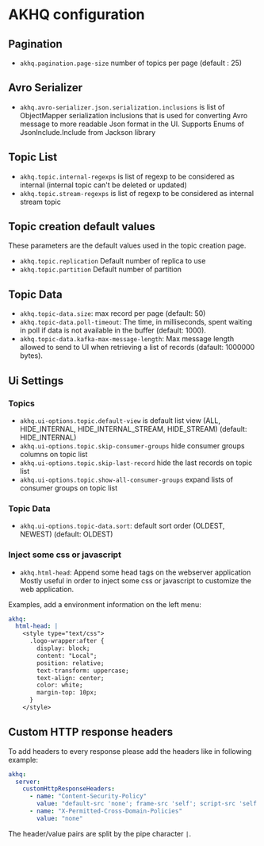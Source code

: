 
# AKHQ configuration

## Pagination
* `akhq.pagination.page-size` number of topics per page (default : 25)

## Avro Serializer
* `akhq.avro-serializer.json.serialization.inclusions` is list of ObjectMapper serialization inclusions that is used for converting Avro message to more
  readable Json format in the UI. Supports Enums of JsonInclude.Include from Jackson library

## Topic List
* `akhq.topic.internal-regexps` is list of regexp to be considered as internal (internal topic can't be deleted or updated)
* `akhq.topic.stream-regexps` is list of regexp to be considered as internal stream topic

## Topic creation default values

These parameters are the default values used in the topic creation page.

* `akhq.topic.replication` Default number of replica to use
* `akhq.topic.partition` Default number of partition

## Topic Data
* `akhq.topic-data.size`: max record per page (default: 50)
* `akhq.topic-data.poll-timeout`: The time, in milliseconds, spent waiting in poll if data is not available in the buffer (default: 1000).
* `akhq.topic-data.kafka-max-message-length`: Max message length allowed to send to UI when retrieving a list of records (dafault: 1000000 bytes).

## Ui Settings
### Topics
* `akhq.ui-options.topic.default-view` is default list view (ALL, HIDE_INTERNAL, HIDE_INTERNAL_STREAM, HIDE_STREAM) (default: HIDE_INTERNAL)
* `akhq.ui-options.topic.skip-consumer-groups` hide consumer groups columns on topic list
* `akhq.ui-options.topic.skip-last-record` hide the last records on topic list
* `akhq.ui-options.topic.show-all-consumer-groups` expand lists of consumer groups on topic list

### Topic Data
* `akhq.ui-options.topic-data.sort`: default sort order (OLDEST, NEWEST) (default: OLDEST)

### Inject some css or javascript
* `akhq.html-head`: Append some head tags on the webserver application
Mostly useful in order to inject some css or javascript to customize the web application.

Examples, add a environment information on the left menu:
```yaml
akhq:
  html-head: |
    <style type="text/css">
      .logo-wrapper:after {
        display: block;
        content: "Local";
        position: relative;
        text-transform: uppercase;
        text-align: center;
        color: white;
        margin-top: 10px;
      }
    </style>
```

## Custom HTTP response headers
To add headers to every response please add the headers like in following example:
```yaml
akhq:
  server:
    customHttpResponseHeaders:
      - name: "Content-Security-Policy"
        value: "default-src 'none'; frame-src 'self'; script-src 'self'; connect-src 'self'; img-src 'self'; style-src 'self'; frame-ancestors 'self'; form-action 'self'; upgrade-insecure-requests"
      - name: "X-Permitted-Cross-Domain-Policies"
        value: "none"
```
The header/value pairs are split by the pipe character `|`.
